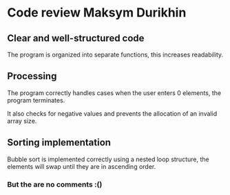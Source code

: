 # Code review Maksym Durikhin

## Clear and well-structured code

The program is organized into separate functions, this increases readability.

## Processing

The program correctly handles cases when the user enters 0 elements, the program terminates.

It also checks for negative values ​​and prevents the allocation of an invalid array size.

## Sorting implementation

Bubble sort is implemented correctly using a nested loop structure, the elements will swap until they are in ascending order.

### But the are no comments :()

